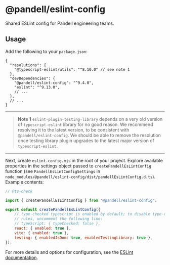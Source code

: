 # @pandell/eslint-config

Shared ESLint config for Pandell engineering teams.

## Usage

Add the following to your `package.json`:

```jsonc
{
  "resolutions": {
    "@typescript-eslint/utils": "^8.10.0" // see note 1
  },
  "devDependencies": {
    "@pandell/eslint-config": "^9.4.0",
    "eslint": "^9.13.0",
    // ...
  },
  // ...
}
```

---

> **Note 1** `eslint-plugin-testing-library` depends on a very old version of `typescript-eslint`
library for no good reason. We recommend resolving it to the latest version, to be
consistent with `@pandell/eslint-config`. We should be able to remove the resolution
once testing library plugin upgrades to the latest major version of `typescript-eslint`.

---

Next, create `eslint.config.mjs` in the root of your project. Explore available properties
in the settings object passed to `createPandellEsLintConfig` function (see `PandellEsLintConfigSettings`
in `node_modules/@pandell/eslint-config/dist/pandellEsLintConfig.d.ts`). Example contents:

```js
// @ts-check

import { createPandellEsLintConfig } from "@pandell/eslint-config";

export default createPandellEsLintConfig({
    // type-checked typescript is enabled by default; to disable type-checking
    // rules, uncomment the following line:
    // typeScript: { typeChecked: false },
    react: { enabled: true },
    vite: { enabled: true },
    testing: { enabledJsDom: true, enabledTestingLibrary: true },
});
```

For more details and options for configuration, see the [ESLint documentation](https://eslint.org/docs/user-guide/configuring/).

